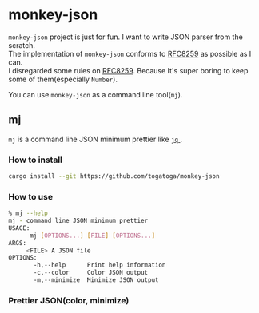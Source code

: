 # monkey-json

`monkey-json` project is just for fun. I want to write JSON parser from the scratch.  
The implementation of `monkey-json` conforms to [RFC8259](https://www.rfc-editor.org/rfc/rfc8259#section-2) as possible as I can.  
I disregarded some rules on [RFC8259](https://www.rfc-editor.org/rfc/rfc8259#section-2). Because It's super boring to keep some of them(especially `Number`).  

You can use `monkey-json` as a command line tool(`mj`).

## mj

`mj` is a command line JSON minimum prettier like [`jq` ](https://github.com/stedolan/jq).


### How to install
```bash
cargo install --git https://github.com/togatoga/monkey-json
```

### How to use

```bash
% mj --help                                                       
mj - command line JSON minimum prettier
USAGE:
      mj [OPTIONS...] [FILE] [OPTIONS...]
ARGS:
     <FILE> A JSON file
OPTIONS:
       -h,--help      Print help information
       -c,--color     Color JSON output
       -m,--minimize  Minimize JSON output
```

### Prettier JSON(color, minimize)


